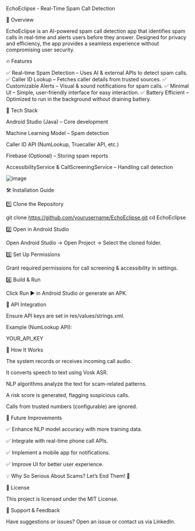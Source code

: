 EchoEclipse - Real-Time Spam Call Detection



📌 Overview

EchoEclipse is an AI-powered spam call detection app that identifies spam calls in real-time and alerts users before they answer. Designed for privacy and efficiency, the app provides a seamless experience without compromising user security.

🔥 Features

✅ Real-time Spam Detection – Uses AI & external APIs to detect spam calls.
✅ Caller ID Lookup – Fetches caller details from trusted sources.
✅ Customizable Alerts – Visual & sound notifications for spam calls.
✅ Minimal UI – Simple, user-friendly interface for easy interaction.
✅ Battery Efficient – Optimized to run in the background without draining battery.

🚀 Tech Stack

Android Studio (Java) – Core development

Machine Learning Model – Spam detection

Caller ID API (NumLookup, Truecaller API, etc.)

Firebase (Optional) – Storing spam reports

AccessibilityService & CallScreeningService – Handling call detection

![image](https://github.com/user-attachments/assets/10b365f7-d0f9-4cd1-a31c-8c97c41685ea)



🛠️ Installation Guide

1️⃣ Clone the Repository

git clone https://github.com/yourusername/EchoEclipse.git
cd EchoEclipse

2️⃣ Open in Android Studio

Open Android Studio → Open Project → Select the cloned folder.

3️⃣ Set Up Permissions

Grant required permissions for call screening & accessibility in settings.

4️⃣ Build & Run

Click Run ▶ in Android Studio or generate an APK.

🔗 API Integration

Ensure API keys are set in res/values/strings.xml.

Example (NumLookup API):

<string name="api_key">YOUR_API_KEY</string>

🎯 How It Works

The system records or receives incoming call audio.

It converts speech to text using Vosk ASR.

NLP algorithms analyze the text for scam-related patterns.

A risk score is generated, flagging suspicious calls.

Calls from trusted numbers (configurable) are ignored.

📌 Future Improvements

✅ Enhance NLP model accuracy with more training data.

✅ Integrate with real-time phone call APIs.

✅ Implement a mobile app for notifications.

✅ Improve UI for better user experience.


💡 Why So Serious About Scams? Let’s End Them! 🚀

📜 License

This project is licensed under the MIT License.

🌟 Support & Feedback

Have suggestions or issues? Open an issue or contact us via LinkedIn.


